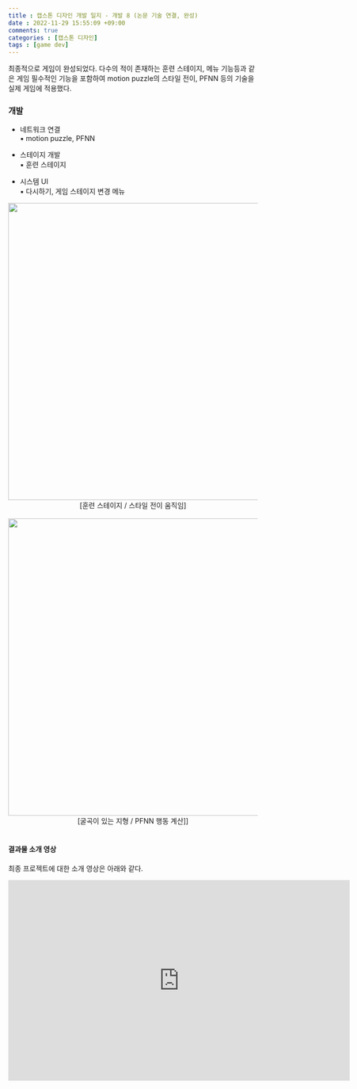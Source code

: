 ```yaml
---
title : 캡스톤 디자인 개발 일지 - 개발 8 (논문 기술 연결, 완성)
date : 2022-11-29 15:55:09 +09:00
comments: true
categories : [캡스톤 디자인]
tags : [game dev]
---
```


최종적으로 게임이 완성되었다. 다수의 적이 존재하는 훈련 스테이지, 메뉴 기능등과 같은 게임 필수적인 기능을 포함하여 motion puzzle의 스타일 전이, PFNN 등의 기술을 실제 게임에 적용했다.   

### 개발
- 네트워크 연결  
▪ motion puzzle, PFNN  

- 스테이지 개발  
▪ 훈련 스테이지  

- 시스템 UI  
▪ 다시하기, 게임 스테이지 변경 메뉴  

<center><img src="/assets/img/posts/capstone design/개발20.gif" width="600"/></center>
<center>[훈련 스테이지 / 스타일 전이 움직임]</center>  

<br/>

<center><img src="/assets/img/posts/capstone design/개발21.gif" width="600"/></center>
<center>[굴곡이 있는 지형 / PFNN 행동 계산]]</center>  


<br/>

#### 결과물 소개 영상
최종 프로젝트에 대한 소개 영상은 아래와 같다.
<iframe width="690" height="405" src="https://www.youtube.com/embed/oz69PyrWyXg" title="Runtime Motion Style Transfer 기반의 액션 게임 개발" frameborder="0" allow="accelerometer; autoplay; clipboard-write; encrypted-media; gyroscope; picture-in-picture" allowfullscreen></iframe>

 


